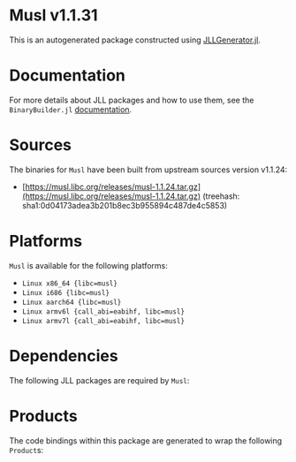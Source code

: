# Musl v1.1.31
This is an autogenerated package constructed using [JLLGenerator.jl](https://github.com/JuliaPackaging/BinaryBuilder2.jl/tree/main/JLLGenerator.jl).

# Documentation
For more details about JLL packages and how to use them, see the `BinaryBuilder.jl` [documentation](https://docs.binarybuilder.org/stable/jll/).

# Sources
The binaries for `Musl` have been built from upstream sources version v1.1.24:

 - [https://musl.libc.org/releases/musl-1.1.24.tar.gz](https://musl.libc.org/releases/musl-1.1.24.tar.gz) (treehash: sha1:0d04173adea3b201b8ec3b955894c487de4c5853)
# Platforms

`Musl` is available for the following platforms:

 - `Linux x86_64 {libc=musl}`
 - `Linux i686 {libc=musl}`
 - `Linux aarch64 {libc=musl}`
 - `Linux armv6l {call_abi=eabihf, libc=musl}`
 - `Linux armv7l {call_abi=eabihf, libc=musl}`
# Dependencies
The following JLL packages are required by `Musl`:

# Products

The code bindings within this package are generated to wrap the following `Product`s:
<TODO>

